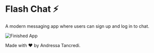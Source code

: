 # Flash Chat ⚡️

A modern messaging app where users can sign up and log in to chat.

![Finished App](https://github.com/londonappbrewery/Images/blob/master/flash_chat_flutter_demo.gif)

Made with ❤ by Andressa Tancredi.
